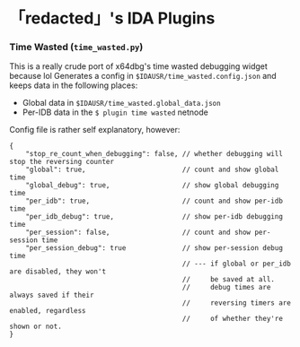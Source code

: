 # 「redacted」's IDA Plugins

### Time Wasted (`time_wasted.py`)
This is a really crude port of x64dbg's time wasted debugging widget because lol
Generates a config in `$IDAUSR/time_wasted.config.json` and keeps data in the following places:
- Global data in `$IDAUSR/time_wasted.global_data.json`
- Per-IDB data in the `$ plugin time wasted` netnode

Config file is rather self explanatory, however:
```jsonc
{
    "stop_re_count_when_debugging": false, // whether debugging will stop the reversing counter
    "global": true,                        // count and show global time
    "global_debug": true,                  // show global debugging time
    "per_idb": true,                       // count and show per-idb time
    "per_idb_debug": true,                 // show per-idb debugging time
    "per_session": false,                  // count and show per-session time
    "per_session_debug": true              // show per-session debug time
                                           // --- if global or per_idb are disabled, they won't
                                           //     be saved at all. 
                                           //     debug times are always saved if their
                                           //     reversing timers are enabled, regardless
                                           //     of whether they're shown or not.
}
```